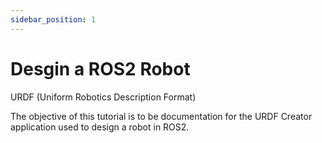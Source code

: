 ```yaml
---
sidebar_position: 1
---
```


# Desgin a ROS2 Robot

URDF (Uniform Robotics Description Format)

The objective of this tutorial is to be documentation for the URDF Creator application used to design a robot in ROS2.

